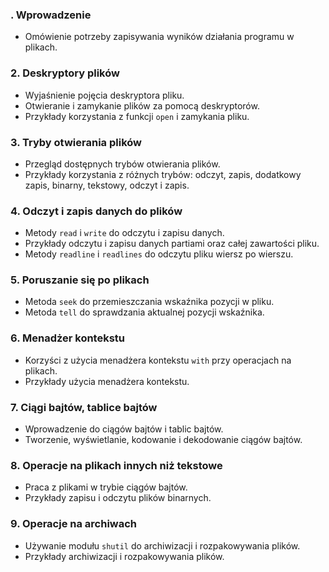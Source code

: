 ### . Wprowadzenie

* Omówienie potrzeby zapisywania wyników działania programu w plikach.

### 2. Deskryptory plików

* Wyjaśnienie pojęcia deskryptora pliku.
* Otwieranie i zamykanie plików za pomocą deskryptorów.
* Przykłady korzystania z funkcji `open` i zamykania pliku.

### 3. Tryby otwierania plików

* Przegląd dostępnych trybów otwierania plików.
* Przykłady korzystania z różnych trybów: odczyt, zapis, dodatkowy zapis, binarny, tekstowy, odczyt i zapis.

### 4. Odczyt i zapis danych do plików

* Metody `read` i `write` do odczytu i zapisu danych.
* Przykłady odczytu i zapisu danych partiami oraz całej zawartości pliku.
* Metody `readline` i `readlines` do odczytu pliku wiersz po wierszu.

### 5. Poruszanie się po plikach

* Metoda `seek` do przemieszczania wskaźnika pozycji w pliku.
* Metoda `tell` do sprawdzania aktualnej pozycji wskaźnika.

### 6. Menadżer kontekstu

* Korzyści z użycia menadżera kontekstu `with` przy operacjach na plikach.
* Przykłady użycia menadżera kontekstu.

### 7. Ciągi bajtów, tablice bajtów

* Wprowadzenie do ciągów bajtów i tablic bajtów.
* Tworzenie, wyświetlanie, kodowanie i dekodowanie ciągów bajtów.

### 8. Operacje na plikach innych niż tekstowe

* Praca z plikami w trybie ciągów bajtów.
* Przykłady zapisu i odczytu plików binarnych.

### 9. Operacje na archiwach

* Używanie modułu `shutil` do archiwizacji i rozpakowywania plików.
* Przykłady archiwizacji i rozpakowywania plików.
